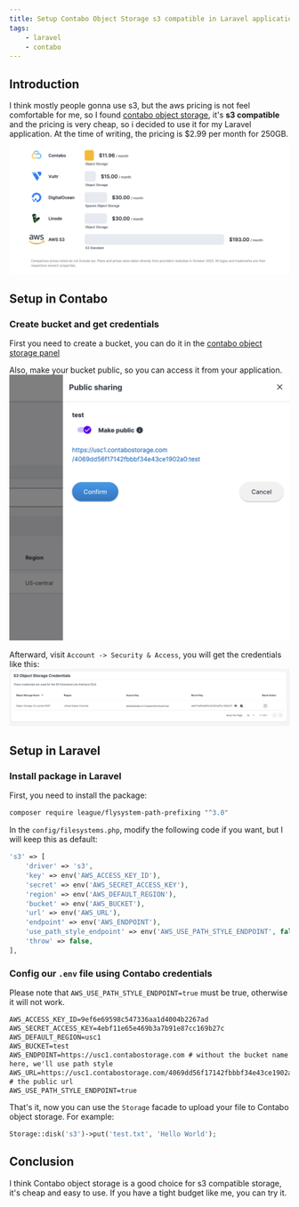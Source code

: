 ```yaml
---
title: Setup Contabo Object Storage s3 compatible in Laravel application
tags:
    - laravel
    - contabo
---
```


## Introduction
I think mostly people gonna use s3, but the aws pricing is not feel comfortable for me, so I found [contabo object storage](https://contabo.com/en/object-storage/), it's **s3 compatible** and the pricing is very cheap, so i decided to use it for my Laravel application. At the time of writing, the pricing is $2.99 per month for 250GB.
![contabo object storage pricing comparison](/images/contabo-object-storage-price-compare.png)

## Setup in Contabo
### Create bucket and get credentials
First you need to create a bucket, you can do it in the [contabo object storage panel](https://my.contabo.com/object_storage)

Also, make your bucket public, so you can access it from your application.
![contabo public bucket](/images/contabo-public-bucket.png)

Afterward, visit `Account -> Security & Access`, you will get the credentials like this:
![cotabo object storage credentials](/images/contabo-bucket-credentials.png)



## Setup in Laravel
### Install package in Laravel
First, you need to install the package:
```bash
composer require league/flysystem-path-prefixing "^3.0"
```

In the `config/filesystems.php`, modify the following code if you want, but I will keep this as default:
```php
's3' => [
    'driver' => 's3',
    'key' => env('AWS_ACCESS_KEY_ID'),
    'secret' => env('AWS_SECRET_ACCESS_KEY'),
    'region' => env('AWS_DEFAULT_REGION'),
    'bucket' => env('AWS_BUCKET'),
    'url' => env('AWS_URL'),
    'endpoint' => env('AWS_ENDPOINT'),
    'use_path_style_endpoint' => env('AWS_USE_PATH_STYLE_ENDPOINT', false),
    'throw' => false,
],
```

### Config our `.env` file using Contabo credentials
Please note that `AWS_USE_PATH_STYLE_ENDPOINT=true` must be true, otherwise it will not work.

```dotenv
AWS_ACCESS_KEY_ID=9ef6e69598c547336aa1d4004b2267ad
AWS_SECRET_ACCESS_KEY=4ebf11e65e469b3a7b91e87cc169b27c
AWS_DEFAULT_REGION=usc1
AWS_BUCKET=test
AWS_ENDPOINT=https://usc1.contabostorage.com # without the bucket name here, we'll use path style
AWS_URL=https://usc1.contabostorage.com/4069dd56f17142fbbbf34e43ce1902a0:test # the public url
AWS_USE_PATH_STYLE_ENDPOINT=true
```

That's it, now you can use the `Storage` facade to upload your file to Contabo object storage. For example:
```php
Storage::disk('s3')->put('test.txt', 'Hello World');
```

## Conclusion
I think Contabo object storage is a good choice for s3 compatible storage, it's cheap and easy to use.
If you have a tight budget like me, you can try it.
